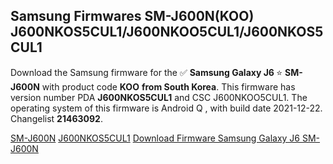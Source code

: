 <h2>Samsung Firmwares SM-J600N(KOO) J600NKOS5CUL1/J600NKOO5CUL1/J600NKOS5CUL1</h2>
Download the Samsung firmware for the ✅ <strong>Samsung Galaxy J6 </strong> ⭐ <strong>SM-J600N</strong> with product code <strong>KOO</strong> <strong> from South Korea</strong>. This firmware has version number PDA <strong>J600NKOS5CUL1</strong> and CSC J600NKOO5CUL1. The operating system of this firmware is Android Q , with build date 2021-12-22. Changelist <strong>21463092</strong>.

[SM-J600N](https://samfirm.shop/samsung/model/SM-J600N)
[J600NKOS5CUL1](https://samfirm.shop/samsung/pda/J600NKOS5CUL1)
[Download Firmware Samsung Galaxy J6 SM-J600N](https://samfirm.shop/samsung/firmware/484406)
